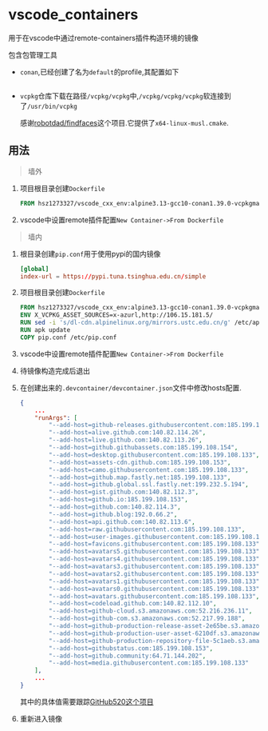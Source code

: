 # vscode_containers

用于在vscode中通过remote-containers插件构造环境的镜像

包含包管理工具

+ `conan`,已经创建了名为`default`的profile,其配置如下

    ```conf

    ```

+ `vcpkg`仓库下载在路径`/vcpkg/vcpkg`中,`/vcpkg/vcpkg/vcpkg`软连接到了`/usr/bin/vcpkg`

    感谢[robotdad/findfaces](https://github.com/robotdad/findfaces/tree/original)这个项目.它提供了`x64-linux-musl.cmake`.

## 用法

> 墙外

1. 项目根目录创建`Dockerfile`

    ```Dockerfile
    FROM hsz1273327/vscode_cxx_env:alpine3.13-gcc10-conan1.39.0-vcpkgmaster
    ```

2. vscode中设置remote插件配置`New Container->From Dockerfile`

> 墙内

1. 根目录创建`pip.conf`用于使用pypi的国内镜像

    ```conf
    [global]
    index-url = https://pypi.tuna.tsinghua.edu.cn/simple
    ```

2. 项目根目录创建`Dockerfile`

    ```Dockerfile
    FROM hsz1273327/vscode_cxx_env:alpine3.13-gcc10-conan1.39.0-vcpkgmaster
    ENV X_VCPKG_ASSET_SOURCES=x-azurl,http://106.15.181.5/
    RUN sed -i 's/dl-cdn.alpinelinux.org/mirrors.ustc.edu.cn/g' /etc/apk/repositories
    RUN apk update 
    COPY pip.conf /etc/pip.conf
    ```

3. vscode中设置remote插件配置`New Container->From Dockerfile`

4. 待镜像构造完成后退出

5. 在创建出来的`.devcontainer/devcontainer.json`文件中修改hosts配置.

    ```json
    {
        ...
        "runArgs": [
            "--add-host=github-releases.githubusercontent.com:185.199.108.154",
            "--add-host=alive.github.com:140.82.114.26",
            "--add-host=live.github.com:140.82.113.26",
            "--add-host=github.githubassets.com:185.199.108.154",
            "--add-host=desktop.githubusercontent.com:185.199.108.133",
            "--add-host=assets-cdn.github.com:185.199.108.153",
            "--add-host=camo.githubusercontent.com:185.199.108.133",
            "--add-host=github.map.fastly.net:185.199.108.133",
            "--add-host=github.global.ssl.fastly.net:199.232.5.194",
            "--add-host=gist.github.com:140.82.112.3",
            "--add-host=github.io:185.199.108.153",
            "--add-host=github.com:140.82.114.3",
            "--add-host=github.blog:192.0.66.2",
            "--add-host=api.github.com:140.82.113.6",
            "--add-host=raw.githubusercontent.com:185.199.108.133",
            "--add-host=user-images.githubusercontent.com:185.199.108.133",
            "--add-host=favicons.githubusercontent.com:185.199.108.133",
            "--add-host=avatars5.githubusercontent.com:185.199.108.133",
            "--add-host=avatars4.githubusercontent.com:185.199.108.133",
            "--add-host=avatars3.githubusercontent.com:185.199.108.133",
            "--add-host=avatars2.githubusercontent.com:185.199.108.133",
            "--add-host=avatars1.githubusercontent.com:185.199.108.133",
            "--add-host=avatars0.githubusercontent.com:185.199.108.133",
            "--add-host=avatars.githubusercontent.com:185.199.108.133",
            "--add-host=codeload.github.com:140.82.112.10",
            "--add-host=github-cloud.s3.amazonaws.com:52.216.236.11",
            "--add-host=github-com.s3.amazonaws.com:52.217.99.188",
            "--add-host=github-production-release-asset-2e65be.s3.amazonaws.com:52.216.243.100",
            "--add-host=github-production-user-asset-6210df.s3.amazonaws.com:52.216.250.204",
            "--add-host=github-production-repository-file-5c1aeb.s3.amazonaws.com:52.217.74.124",
            "--add-host=githubstatus.com:185.199.108.153",
            "--add-host=github.community:64.71.144.202",
            "--add-host=media.githubusercontent.com:185.199.108.133"
        ],
        ...
    }
    ```

    其中的具体值需要跟踪[GitHub520这个项目](https://github.com/521xueweihan/GitHub520)

6. 重新进入镜像


